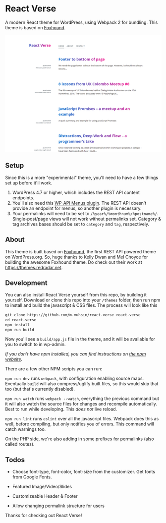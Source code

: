 React Verse
========

A modern React theme for WordPress, using Webpack 2 for bundling. This theme is based on [Foxhound](https://github.com/ryelle/Foxhound).

![screenshot](screenshot.png)

Setup
-----

Since this is a more "experimental" theme, you'll need to have a few things set up before it'll work.

1. WordPress 4.7 or higher, which includes the REST API content endpoints.
2. You'll also need this [WP-API Menus plugin](https://wordpress.org/plugins/wp-api-menus/). The REST API doesn't provide an endpoint for menus, so another plugin is necessary.
3. Your permalinks will need to be set to `/%year%/%monthnum%/%postname%/`. Single-post/page views will not work without permalinks set. Category & tag archives bases should be set to `category` and `tag`, respectively.

About
------------------

This theme is built based on [Foxhound](https://wordpress.org/themes/foxhound/), the first REST API powered theme on WordPress.org. So, huge thanks to Kelly Dwan and Mel Choyce for building the awesome Foxhound theme. Do check out their work at https://themes.redradar.net.


Development
-----------

You can also install React Verse yourself from this repo, by building it yourself. Download or clone this repo into your `/themes` folder, then run npm to install and build the javascript & CSS files. The process will look like this

	git clone https://github.com/m-muhsin/react-verse react-verse
	cd react-verse
	npm install
	npm run build

Now you'll see a `build/app.js` file in the theme, and it will be available for you to switch to in wp-admin. 

_If you don't have npm installed, you can find instructions on [the npm website](http://npmjs.com)._

There are a few other NPM scripts you can run:

`npm run dev` runs `webpack`, with configuration enabling source maps. Eventually `build` will also compress/uglify built files, so this would skip that too (but that's currently disabled).

`npm run watch` runs `webpack --watch`, everything the previous command but it will also watch the source files for changes and recompile automatically. Best to run while developing. This *does not* live reload.

`npm run lint` runs `eslint` over all the javascript files. Webpack does this as well, before compiling, but only notifies you of errors. This command will catch warnings too.

On the PHP side, we're also adding in some prefixes for permalinks (also called routes).

Todos
-----------

* Choose font-type, font-color, font-size from the customizer. Get fonts from Google Fonts.

* Featured Image/Video/Slides

* Customizeable Header & Footer

* Allow changing permalink structure for users

Thanks for checking out React Verse!
